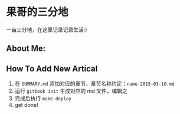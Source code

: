 # 果哥的三分地


一亩三分地，在这里记录记录生活:)


## About Me:



## How To Add New Artical


1. 在 `SUMMARY.md` 添加对应的章节，章节名称约定：`name-2015-03-10.md`
2. 运行 `gitbook init` 生成对应的 md 文件，编辑之
3. 完成后执行 `make deploy`
4. get done!
